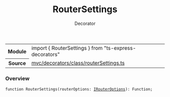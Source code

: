 <header class="symbol-info-header">    <h1 id="routersettings">RouterSettings</h1>    <label class="symbol-info-type-label decorator">Decorator</label>      </header>
<section class="symbol-info">      <table class="is-full-width">        <tbody>        <tr>          <th>Module</th>          <td>            <div class="lang-typescript">                <span class="token keyword">import</span> { RouterSettings }                 <span class="token keyword">from</span>                 <span class="token string">"ts-express-decorators"</span>                            </div>          </td>        </tr>        <tr>          <th>Source</th>          <td>            <a href="https://romakita.github.io/ts-express-decorators/#//blob/v2.16.3/src/mvc/decorators/class/routerSettings.ts#L0-L0">                mvc/decorators/class/routerSettings.ts            </a>        </td>        </tr>                </tbody>      </table>    </section>

### Overview

<pre><code class="typescript-lang">function <span class="token function">RouterSettings</span><span class="token punctuation">(</span>routerOptions<span class="token punctuation">:</span> <a href="#api/common/irouteroptions"><span class="token">IRouterOptions</span></a><span class="token punctuation">)</span><span class="token punctuation">:</span> Function<span class="token punctuation">;</span></code></pre>
